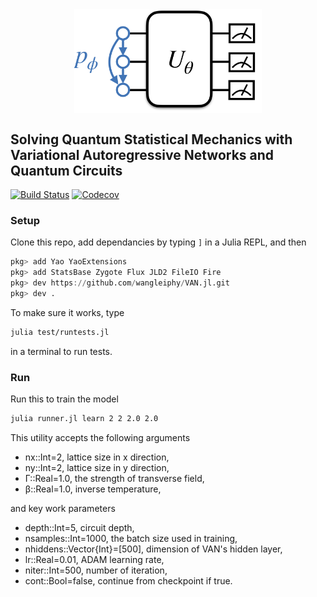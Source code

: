 

<div align="center">
<img align="middle" src="_assets/logo.png" width="300" alt="logo"/>
</div>

## Solving Quantum Statistical Mechanics with Variational Autoregressive Networks and Quantum Circuits 

[![Build Status](https://travis-ci.com/wangleiphy/BetaVQE.jl.svg?branch=master)](https://travis-ci.com/wangleiphy/BetaVQE.jl)
[![Codecov](https://codecov.io/gh/wangleiphy/BetaVQE.jl/branch/master/graph/badge.svg)](https://codecov.io/gh/wangleiphy/BetaVQE.jl)

### Setup
Clone this repo, add dependancies by typing `]` in a Julia REPL, and then
```julia
pkg> add Yao YaoExtensions
pkg> add StatsBase Zygote Flux JLD2 FileIO Fire
pkg> dev https://github.com/wangleiphy/VAN.jl.git 
pkg> dev .
```

To make sure it works, type
```bash
julia test/runtests.jl
```
in a terminal to run tests.

### Run

Run this to train the model
```bash 
julia runner.jl learn 2 2 2.0 2.0
```

This utility accepts the following arguments

* nx::Int=2, lattice size in x direction,
* ny::Int=2, lattice size in y direction,
* Γ::Real=1.0, the strength of transverse field,
* β::Real=1.0, inverse temperature,

and key work parameters

* depth::Int=5, circuit depth,
* nsamples::Int=1000, the batch size used in training,
* nhiddens::Vector{Int}=[500], dimension of VAN's hidden layer,
* lr::Real=0.01, ADAM learning rate,
* niter::Int=500, number of iteration,
* cont::Bool=false, continue from checkpoint if true.
